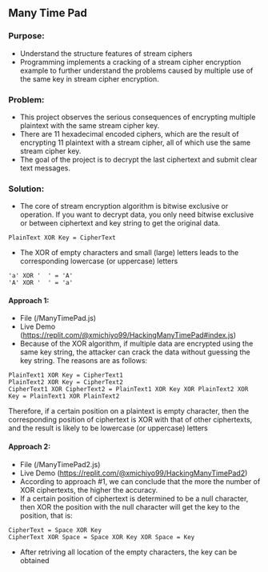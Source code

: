 ## Many Time Pad

### Purpose:
- Understand the structure features of stream ciphers
- Programming implements a cracking of a stream cipher encryption example to further understand the problems caused by multiple use of the same key in stream cipher encryption.

### Problem:
- This project observes the serious consequences of encrypting multiple plaintext with the same stream cipher key.
- There are 11 hexadecimal encoded ciphers, which are the result of encrypting 11 plaintext with a stream cipher, all of which use the same stream cipher key.
- The goal of the project is to decrypt the last ciphertext and submit clear text messages.

### Solution:
- The core of stream encryption algorithm is bitwise exclusive or operation. If you want to decrypt data, you only need bitwise exclusive or between ciphertext and key string to get the original data.
```
PlainText XOR Key = CipherText
```
- The XOR of empty characters and small (large) letters leads to the corresponding lowercase (or uppercase) letters
```
'a' XOR '  ' = 'A'
'A' XOR '  ' = 'a'
```
#### Approach 1: 
- File (/ManyTimePad.js)
- Live Demo (https://replit.com/@xmichiyo99/HackingManyTimePad#index.js)
- Because of the XOR algorithm, if multiple data are encrypted using the same key string, the attacker can crack the data without guessing the key string. The reasons are as follows:
```
PlainText1 XOR Key = CipherText1
PlainText2 XOR Key = CipherText2
CipherText1 XOR CipherText2 = PlainText1 XOR Key XOR PlainText2 XOR Key = PlainText1 XOR PlainText2
```
Therefore, if a certain position on a plaintext is empty character, then the corresponding position of ciphertext is XOR with that of other ciphertexts, and the result is likely to be lowercase (or uppercase) letters

#### Approach 2: 
- File (/ManyTimePad2.js)
- Live Demo (https://replit.com/@xmichiyo99/HackingManyTimePad2)
- According to approach #1, we can conclude that the more the number of XOR ciphertexts, the higher the accuracy. 
- If a certain position of ciphertext is determined to be a null character, then XOR the position with the null character will get the key to the position, that is: 
```
CipherText = Space XOR Key
CipherText XOR Space = Space XOR Key XOR Space = Key
```
- After retriving all location of the empty characters, the key can be obtained

